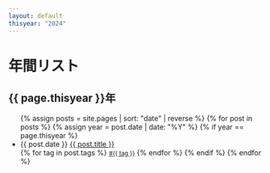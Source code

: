 ```yaml
---
layout: default
thisyear: "2024"
---
```


# 年間リスト

## {{ page.thisyear }}年

<ul>
{% assign posts = site.pages | sort: "date" | reverse %}
{% for post in posts %}
  {% assign year = post.date | date: "%Y" %}
  {% if year == page.thisyear %}
    <li>{{ post.date }} <a href="{{ post.url | relative_url }}">{{ post.title }}</a></li>
        {% for tag in post.tags %}
          <a href="{{ 'tag/' | append: tag | url_encode | relative_url }}" class="post-tag"><small><span>#{{ tag }}</span></small></a>
        {% endfor %}
  {% endif %}
{% endfor %}
</ul>

